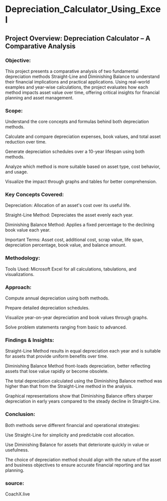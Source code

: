 # Depreciation_Calculator_Using_Excel

## Project Overview: Depreciation Calculator – A Comparative Analysis
### Objective:
This project presents a comparative analysis of two fundamental depreciation methods Straight-Line and Diminishing Balance to understand their financial implications and practical applications. Using real-world examples and year-wise calculations, the project evaluates how each method impacts asset value over time, offering critical insights for financial planning and asset management.

### Scope:
Understand the core concepts and formulas behind both depreciation methods.

Calculate and compare depreciation expenses, book values, and total asset reduction over time.

Generate depreciation schedules over a 10-year lifespan using both methods.

Analyze which method is more suitable based on asset type, cost behavior, and usage.

Visualize the impact through graphs and tables for better comprehension.

### Key Concepts Covered:
Depreciation: Allocation of an asset's cost over its useful life.

Straight-Line Method: Depreciates the asset evenly each year.

Diminishing Balance Method: Applies a fixed percentage to the declining book value each year.

Important Terms: Asset cost, additional cost, scrap value, life span, depreciation percentage, book value, and balance amount.

### Methodology:
Tools Used: Microsoft Excel for all calculations, tabulations, and visualizations.

### Approach:

Compute annual depreciation using both methods.

Prepare detailed depreciation schedules.

Visualize year-on-year depreciation and book values through graphs.

Solve problem statements ranging from basic to advanced.

### Findings & Insights:
Straight-Line Method results in equal depreciation each year and is suitable for assets that provide uniform benefits over time.

Diminishing Balance Method front-loads depreciation, better reflecting assets that lose value rapidly or become obsolete.

The total depreciation calculated using the Diminishing Balance method was higher than that from the Straight-Line method in the analysis.

Graphical representations show that Diminishing Balance offers sharper depreciation in early years compared to the steady decline in Straight-Line.

### Conclusion:
Both methods serve different financial and operational strategies:

Use Straight-Line for simplicity and predictable cost allocation.

Use Diminishing Balance for assets that deteriorate quickly in value or usefulness.

The choice of depreciation method should align with the nature of the asset and business objectives to ensure accurate financial reporting and tax planning.

### source:
CoachX.live
